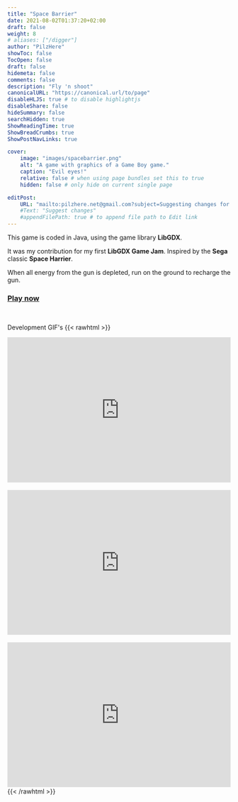 ```yaml
---
title: "Space Barrier"
date: 2021-08-02T01:37:20+02:00
draft: false
weight: 8
# aliases: ["/digger"]
author: "PilzHere"
showToc: false
TocOpen: false
draft: false
hidemeta: false
comments: false
description: "Fly 'n shoot"
canonicalURL: "https://canonical.url/to/page"
disableHLJS: true # to disable highlightjs
disableShare: false
hideSummary: false
searchHidden: true
ShowReadingTime: true
ShowBreadCrumbs: true
ShowPostNavLinks: true

cover:
    image: "images/spacebarrier.png"
    alt: "A game with graphics of a Game Boy game."
    caption: "Evil eyes!"
    relative: false # when using page bundles set this to true
    hidden: false # only hide on current single page

editPost:
    URL: "mailto:pilzhere.net@gmail.com?subject=Suggesting changes for "
    #Text: "Suggest changes"
    #appendFilePath: true # to append file path to Edit link
---
```


This game is coded in Java, using the game library **LibGDX**.

It was my contribution for my first **LibGDX Game Jam**.
Inspired by the **Sega** classic **Space Harrier**.

When all energy from the gun is depleted, run on the ground to recharge the gun.

### [Play now](/games/spacebarrier/play-spacebarrier)

&nbsp;

Development GIF's
{{< rawhtml >}}
    <div style='position:relative; padding-bottom:calc(56.25% + 44px)'><iframe src='https://gfycat.com/ifr/DirectOldfashionedHoneybee' frameborder='0' scrolling='no' width='100%' height='100%' style='position:absolute;top:0;left:0;' allowfullscreen></iframe></div>
    <br />
    <div style='position:relative; padding-bottom:calc(56.23% + 44px)'><iframe src='https://gfycat.com/ifr/DeafeningHeftyArrowworm' frameborder='0' scrolling='no' width='100%' height='100%' style='position:absolute;top:0;left:0;' allowfullscreen></iframe></div>
    <br />
    <div style='position:relative; padding-bottom:calc(56.23% + 44px)'><iframe src='https://gfycat.com/ifr/SplendidSilkyAgama' frameborder='0' scrolling='no' width='100%' height='100%' style='position:absolute;top:0;left:0;' allowfullscreen></iframe></div>
{{< /rawhtml >}}
